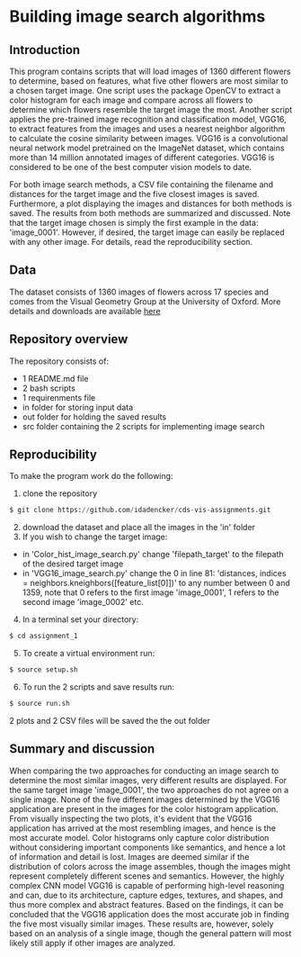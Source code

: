 # Building image search algorithms


## Introduction
This program contains scripts that will load images of 1360 different flowers to determine, based on features, what five other flowers are most similar to a chosen target image. One script uses the package OpenCV to extract a color histogram for each image and compare across all flowers to determine which flowers resemble the target image the most. Another script applies the pre-trained image recognition and classification model, VGG16, to extract features from the images and uses a nearest neighbor algorithm to calculate the cosine similarity between images. VGG16 is a convolutional neural network model pretrained on the ImageNet dataset, which contains more than 14 million annotated images of different categories. VGG16 is considered to be one of the best computer vision models to date.

For both image search methods, a CSV file containing the filename and distances for the target image and the five closest images is saved. Furthermore, a plot displaying the images and distances for both methods is saved. The results from both methods are summarized and discussed. Note that the target image chosen is simply the first example in the data: 'image_0001'. However, if desired, the target image can easily be replaced with any other image. For details, read the reproducibility section. 


## Data 
The dataset consists of 1360 images of flowers across 17 species and comes from the Visual Geometry Group at the University of Oxford. More details and downloads are available [here](https://www.robots.ox.ac.uk/~vgg/data/flowers/17/)


## Repository overview 
The repository consists of:
- 1 README.md file
- 2 bash scripts
- 1 requirenments file
- in folder for storing input data
- out folder for holding the saved results
- src folder containing the 2 scripts for implementing image search 


## Reproducibility 
To make the program work do the following:

1) clone the repository 
```python
$ git clone https://github.com/idadencker/cds-vis-assignments.git
```
2) download the dataset and place all the images in the 'in' folder
3) If you wish to change the target image: 
- in 'Color_hist_image_search.py' change 'filepath_target' to the filepath of the desired target image
- in 'VGG16_image_search.py' change the 0 in line 81: 'distances, indices = neighbors.kneighbors([feature_list[0]])' to any number between 0 and 1359, note that 0 refers to the first image 'image_0001', 1 refers to the second image 'image_0002' etc. 
4) In a terminal set your directory:
```python
$ cd assignment_1
```
5) To create a virtual environment run:
```python
$ source setup.sh
```
6) To run the 2 scripts and save results run: 
```python
$ source run.sh
```
2 plots and 2 CSV files will be saved the the out folder 


## Summary and discussion
When comparing the two approaches for conducting an image search to determine the most similar images, very different results are displayed. For the same target image 'image_0001', the two approaches do not agree on a single image. None of the five different images determined by the VGG16 application are present in the images for the color histogram application. From visually inspecting the two plots, it's evident that the VGG16 application has arrived at the most resembling images, and hence is the most accurate model. 
Color histograms only capture color distribution without considering important components like semantics, and hence a lot of information and detail is lost. Images are deemed similar if the distribution of colors across the image assembles, though the images might represent completely different scenes and semantics. However, the highly complex CNN model VGG16 is capable of performing high-level reasoning and can, due to its architecture, capture edges, textures, and shapes, and thus more complex and abstract features. 
Based on the findings, it can be concluded that the VGG16 application does the most accurate job in finding the five most visually similar images. These results are, however, solely based on an analysis of a single image, though the general pattern will most likely still apply if other images are analyzed.